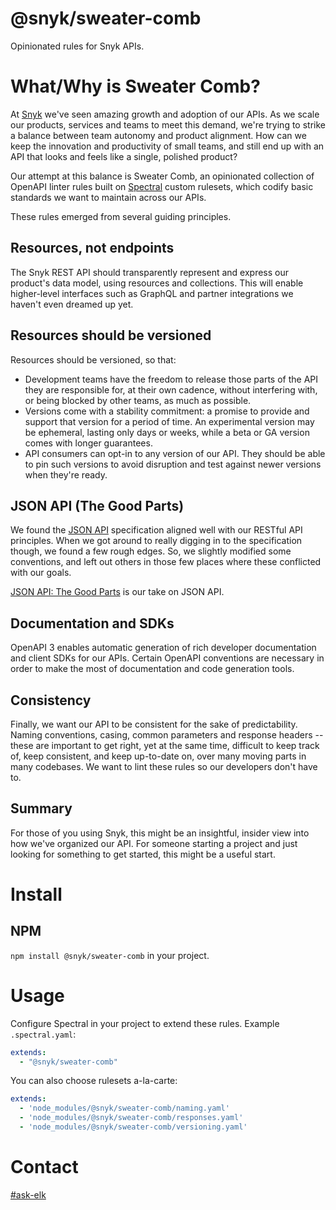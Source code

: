 # @snyk/sweater-comb

Opinionated rules for Snyk APIs.

# What/Why is Sweater Comb?

At [Snyk](https://snyk.io) we've seen amazing growth and adoption of our APIs.
As we scale our products, services and teams to meet this demand, we're trying
to strike a balance between team autonomy and product alignment. How can we keep
the innovation and productivity of small teams, and still end up with an API
that looks and feels like a single, polished product?

Our attempt at this balance is Sweater Comb, an opinionated collection of
OpenAPI linter rules built on
[Spectral](https://stoplight.io/open-source/spectral/) custom rulesets, which
codify basic standards we want to maintain across our APIs.

These rules emerged from several guiding principles.

## Resources, not endpoints

The Snyk REST API should transparently represent and express our product's data
model, using resources and collections. This will enable higher-level interfaces such as GraphQL and partner
integrations we haven't even dreamed up yet.

## Resources should be versioned

Resources should be versioned, so that:

* Development teams have the freedom to release those parts of the API they are
  responsible for, at their own cadence, without interfering with, or being
  blocked by other teams, as much as possible.
* Versions come with a stability commitment: a promise to provide and support
  that version for a period of time. An experimental version may be ephemeral,
  lasting only days or weeks, while a beta or GA version comes with longer
  guarantees.
* API consumers can opt-in to any version of our API.
  They should be able to pin such versions to avoid disruption and test against
  newer versions when they're ready.

## JSON API (The Good Parts)

We found the [JSON API](https://jsonapi.org/) specification aligned well with
our RESTful API principles. When we got around to really digging in to the
specification though, we found a few rough edges. So, we slightly modified some
conventions, and left out others in those few places where these conflicted with
our goals.

[JSON API: The Good Parts](docs/jsonapi-the-good-parts.md) is our take on JSON API.

## Documentation and SDKs

OpenAPI 3 enables automatic generation of rich developer documentation and
client SDKs for our APIs. Certain OpenAPI conventions are necessary in order to
make the most of documentation and code generation tools.

## Consistency

Finally, we want our API to be consistent for the sake of predictability. Naming
conventions, casing, common parameters and response headers -- these are
important to get right, yet at the same time, difficult to keep track of, keep
consistent, and keep up-to-date on, over many moving parts in many codebases. We
want to lint these rules so our developers don't have to.

## Summary

For those of you using Snyk, this might be an insightful, insider view into how
we've organized our API. For someone starting a project and just looking for
something to get started, this might be a useful start.

# Install

## NPM

`npm install @snyk/sweater-comb` in your project.

# Usage

Configure Spectral in your project to extend these rules. Example `.spectral.yaml`:

```yaml
extends:
  - "@snyk/sweater-comb"
```

You can also choose rulesets a-la-carte:

```yaml
extends:
  - 'node_modules/@snyk/sweater-comb/naming.yaml'
  - 'node_modules/@snyk/sweater-comb/responses.yaml'
  - 'node_modules/@snyk/sweater-comb/versioning.yaml'
```

# Contact

[#ask-elk](https://snyk.slack.com/archives/C01HY22DV0F)

